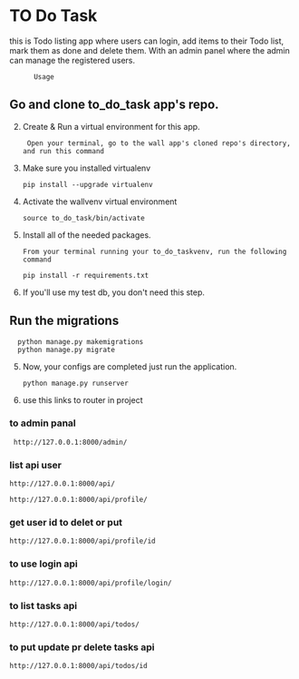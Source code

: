 # TO Do Task 

this is Todo listing app where users can login, add items to their Todo list, mark them as done
and delete them. With an admin panel where the admin can manage the registered users.

          Usage
 
## Go and clone to_do_task  app's repo.

2. Create & Run a virtual environment for this app.

        Open your terminal, go to the wall app's cloned repo's directory, and run this command

1. Make sure you installed virtualenv

       pip install --upgrade virtualenv

2. Activate the wallvenv virtual environment
 
       source to_do_task/bin/activate


3. Install all of the needed packages.

       From your terminal running your to_do_taskvenv, run the following command

       pip install -r requirements.txt

4. If you'll use my test db, you don't need this step.

## Run the migrations

      python manage.py makemigrations
      python manage.py migrate


5. Now, your configs are completed just run the application.

       python manage.py runserver

6. use this links to router in project 

### to admin panal 
     http://127.0.0.1:8000/admin/

### list api user 
    http://127.0.0.1:8000/api/

    http://127.0.0.1:8000/api/profile/

### get user id to delet or put 

    http://127.0.0.1:8000/api/profile/id

### to use login api
    http://127.0.0.1:8000/api/profile/login/

### to list tasks api 
    http://127.0.0.1:8000/api/todos/

### to put update pr delete tasks api 
    http://127.0.0.1:8000/api/todos/id


